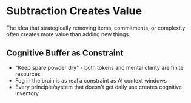 # Subtraction Creates Value

The idea that strategically removing items, commitments, or complexity often creates more value than adding new things.

## Cognitive Buffer as Constraint
- "Keep spare powder dry" - both tokens and mental clarity are finite resources
- Fog in the brain is as real a constraint as AI context windows
- Every principle/system that doesn't get daily use creates cognitive inventory

